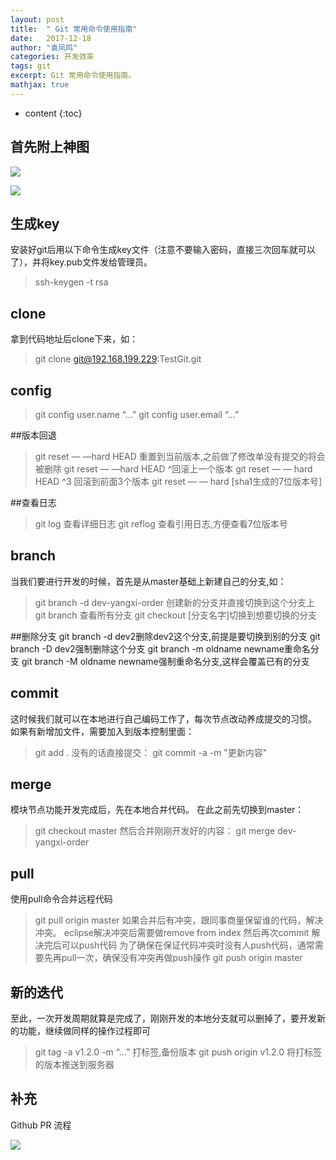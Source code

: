 ```yaml
---
layout: post
title:  " Git 常用命令使用指南"
date:   2017-12-18
author: "袁凤鸣"
categories: 开发效率
tags: git
excerpt: Git 常用命令使用指南。
mathjax: true
---
```

* content
{:toc}


## 首先附上神图
![](https://ws4.sinaimg.cn/large/006tKfTcgy1fmkpcop11lj30yg0oc46d.jpg)

![](https://ws1.sinaimg.cn/large/006tKfTcgy1fmkpnb6169j311l0k1wfl.jpg)

## 生成key
安装好git后用以下命令生成key文件（注意不要输入密码，直接三次回车就可以了），并将key.pub文件发给管理员。
> ssh-keygen -t rsa

## clone
拿到代码地址后clone下来，如：
> git clone git@192.168.199.229:TestGit.git

## config
>git config user.name “…”
>git config user.email “…”

##版本回退
>git reset — —hard HEAD  重置到当前版本,之前做了修改单没有提交的将会被删除
>git reset — —hard HEAD ^回滚上一个版本
>git reset — — hard HEAD ^3 回滚到前面3个版本
>git reset — — hard [sha1生成的7位版本号]

##查看日志
>git log 查看详细日志
>git reflog 查看引用日志,方便查看7位版本号

## branch
当我们要进行开发的时候，首先是从master基础上新建自己的分支,如：
> git branch -d dev-yangxi-order  创建新的分支并直接切换到这个分支上
> git branch 查看所有分支
> git checkout [分支名字]切换到想要切换的分支

##删除分支
git branch -d dev2删除dev2这个分支,前提是要切换到别的分支
git branch -D dev2强制删除这个分支
git branch -m oldname newname重命名分支
git branch -M oldname newname强制重命名分支,这样会覆盖已有的分支

## commit
这时候我们就可以在本地进行自己编码工作了，每次节点改动养成提交的习惯。
如果有新增加文件，需要加入到版本控制里面：
> git add .
没有的话直接提交：
> git commit -a -m "更新内容"

## merge
模块节点功能开发完成后，先在本地合并代码。
在此之前先切换到master：
> git checkout master
然后合并刚刚开发好的内容：
> git merge dev-yangxi-order

## pull
使用pull命令合并远程代码
> git pull origin master
如果合并后有冲突，跟同事商量保留谁的代码，解决冲突。
eclipse解决冲突后需要做remove from index 然后再次commit
> 解决完后可以push代码
为了确保在保证代码冲突时没有人push代码，通常需要先再pull一次，确保没有冲突再做push操作
> git push origin master

## 新的迭代
至此，一次开发周期就算是完成了，刚刚开发的本地分支就可以删掉了，要开发新的功能，继续做同样的操作过程即可
>git tag -a v1.2.0 -m “…” 打标签,备份版本
>git push origin v1.2.0  将打标签的版本推送到服务器


## 补充
Github PR 流程

![](https://ws3.sinaimg.cn/large/006tKfTcgy1fmkpxkcgsvj30qu0ekabh.jpg)




